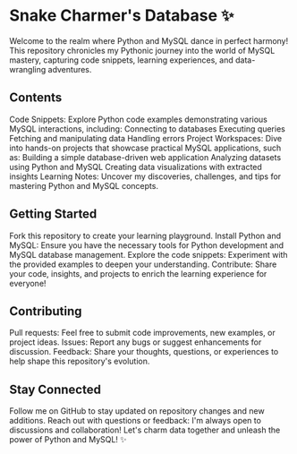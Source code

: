 # Snake Charmer's Database ✨

Welcome to the realm where Python and MySQL dance in perfect harmony! This repository chronicles my Pythonic journey into the world of MySQL mastery, capturing code snippets, learning experiences, and data-wrangling adventures.

## Contents

Code Snippets: Explore Python code examples demonstrating various MySQL interactions, including:
Connecting to databases
Executing queries
Fetching and manipulating data
Handling errors
Project Workspaces: Dive into hands-on projects that showcase practical MySQL applications, such as:
Building a simple database-driven web application
Analyzing datasets using Python and MySQL
Creating data visualizations with extracted insights
Learning Notes: Uncover my discoveries, challenges, and tips for mastering Python and MySQL concepts.
## Getting Started

Fork this repository to create your learning playground.
Install Python and MySQL: Ensure you have the necessary tools for Python development and MySQL database management.
Explore the code snippets: Experiment with the provided examples to deepen your understanding.
Contribute: Share your code, insights, and projects to enrich the learning experience for everyone!
## Contributing

Pull requests: Feel free to submit code improvements, new examples, or project ideas.
Issues: Report any bugs or suggest enhancements for discussion.
Feedback: Share your thoughts, questions, or experiences to help shape this repository's evolution.
## Stay Connected

Follow me on GitHub to stay updated on repository changes and new additions.
Reach out with questions or feedback: I'm always open to discussions and collaboration!
Let's charm data together and unleash the power of Python and MySQL! ✨

